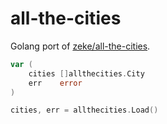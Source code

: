 # all-the-cities

Golang port of [zeke/all-the-cities](https://github.com/zeke/all-the-cities).

```go
var (
    cities []allthecities.City
    err    error
)

cities, err = allthecities.Load()
```
